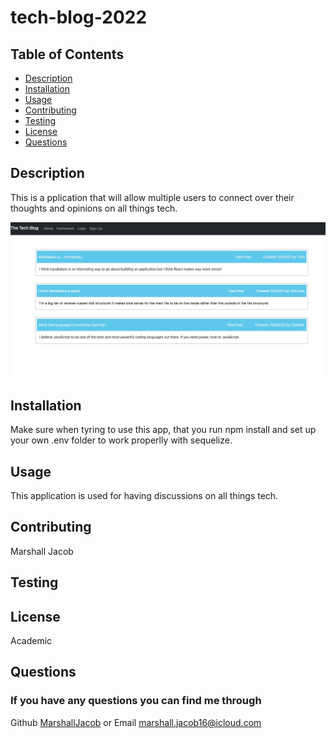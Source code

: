 # tech-blog-2022

## Table of Contents
- [Description](#description)
- [Installation](#installation)
- [Usage](#usage)
- [Contributing](#contributing)
- [Testing](#testing)
- [License](#license)
- [Questions](#userName)

## Description
This is a pplication that will allow multiple users to connect over their thoughts and opinions on all things tech.

![tech-blog-2022-screen-shot](img/tech-blog-2022.jpg)

## Installation
Make sure when tyring to use this app, that you run npm install and set up your own .env folder to work properlly with sequelize.

## Usage
This application is used for having discussions on all things tech.

## Contributing
Marshall Jacob

## Testing


## License
Academic

## Questions

### If you have any questions you can find me through

Github [MarshallJacob](https://github.com/MarshallJacob)
or
Email marshall.jacob16@icloud.com

